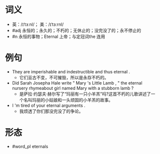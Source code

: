 # 词义
- 英：/ɪˈtɜːnl/； 美：/ɪˈtɜːrnl/
- #adj 永恒的；永久的；不朽的；无休止的；没完没了的；永不停止的
- #n 永恒的事物；Eternal 上帝；与定冠词the 连用
# 例句
- They are imperishable and indestructible and thus eternal .
	- 它们亘古不变，不可摧毁，所以是永存不朽的。
- Did Sarah Josepha Hale write " Mary 's Little Lamb , " the eternal nursery rhymeabout girl named Mary with a stubborn lamb ?
	- 是萨拉·约瑟夫·赫尔写了“玛丽有一只小羊羔”吗?这首不朽的儿歌讲述了一个名叫玛丽的小姑娘和一头顽固的小羊羔的故事。
- I 'm tired of your eternal arguments .
	- 我烦透了你们那没完没了的争论。
# 形态
- #word_pl eternals
